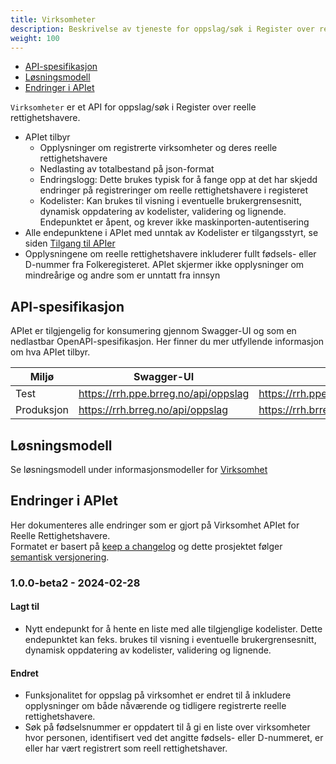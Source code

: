 ```yaml
---
title: Virksomheter
description: Beskrivelse av tjeneste for oppslag/søk i Register over reelle rettighetshavere
weight: 100
---
```


- [API-spesifikasjon](#api-spesifikasjon)
- [Løsningsmodell](#løsningsmodell) 
- [Endringer i APIet](#endringer-i-apiet) 


`Virksomheter` er et API for oppslag/søk i Register over reelle rettighetshavere.

* APIet tilbyr 
  * Opplysninger om registrerte virksomheter og deres reelle rettighetshavere
  * Nedlasting av totalbestand på json-format
  * Endringslogg: Dette brukes typisk for å fange opp at det har skjedd endringer på registreringer om reelle rettighetshavere i registeret
  * Kodelister: Kan brukes til visning i eventuelle brukergrensesnitt, dynamisk oppdatering av kodelister, validering og lignende. Endepunktet er åpent, og krever ikke maskinporten-autentisering
* Alle endepunktene i APIet med unntak av Kodelister er tilgangsstyrt, se siden [Tilgang til APIer](../../tilgang-til-apier)
* Opplysningene om reelle rettighetshavere inkluderer fullt fødsels- eller D-nummer fra Folkeregisteret.
  APIet skjermer ikke opplysninger om mindreårige og andre som er unntatt fra innsyn

## API-spesifikasjon

APIet er tilgjengelig for konsumering gjennom Swagger-UI og som en nedlastbar OpenAPI-spesifikasjon. Her finner du
mer utfyllende informasjon om hva APIet tilbyr.

| Miljø      | Swagger-UI                           | OpenAPI-spesifikasjon                                    |
|------------|--------------------------------------|----------------------------------------------------------|
| Test       | https://rrh.ppe.brreg.no/api/oppslag | https://rrh.ppe.brreg.no/api/oppslag/openapi/openapi.zip |
| Produksjon | https://rrh.brreg.no/api/oppslag     | https://rrh.brreg.no/api/oppslag/openapi/openapi.zip     |

## Løsningsmodell

Se løsningsmodell under informasjonsmodeller for [Virksomhet](../../../../../informasjonsmodeller/reelle-rettighetshavere/loesningsmodeller/virksomhet/rrh_loesningsmodell_virksomhet)

## Endringer i APIet

Her dokumenteres alle endringer som er gjort på Virksomhet APIet for Reelle Rettighetshavere.  
Formatet er basert på [keep a changelog](https://keepachangelog.com/en/1.1.0/)
og dette prosjektet følger [semantisk versjonering](https://semver.org/spec/v2.0.0.html).

### 1.0.0-beta2 - 2024-02-28

#### Lagt til

- Nytt endepunkt for å hente en liste med alle tilgjenglige kodelister. Dette endepunktet kan feks. brukes til
  visning i eventuelle brukergrensesnitt, dynamisk oppdatering av kodelister, validering og lignende.

#### Endret

- Funksjonalitet for oppslag på virksomhet er endret til å inkludere opplysninger om både nåværende og tidligere registrerte reelle rettighetshavere.
- Søk på fødselsnummer er oppdatert til å gi en liste over virksomheter hvor personen, identifisert ved det angitte fødsels- eller D-nummeret, er eller har vært registrert som reell rettighetshaver.
